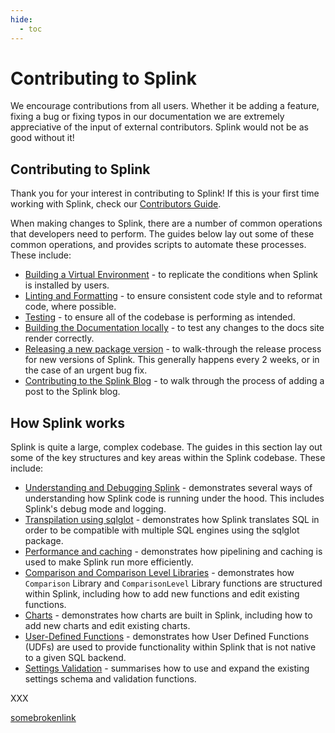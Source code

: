 ```yaml
---
hide:
  - toc
---
```


# Contributing to Splink

We encourage contributions from all users. Whether it be adding a feature, fixing a bug or fixing typos in our documentation we are extremely appreciative of the input of external contributors. Splink would not be as good without it!

## Contributing to Splink

Thank you for your interest in contributing to Splink! If this is your first time working with Splink, check our [Contributors Guide](/CONTRIBUTING.html).

When making changes to Splink, there are a number of common operations that developers need to perform. The guides below lay out some of these common operations, and provides scripts to automate these processes. These include:

* [Building a Virtual Environment](./changing_splink/building_env_locally.md) - to replicate the conditions when Splink is installed by users.
* [Linting and Formatting](./changing_splink/lint_and_format.md) - to ensure consistent code style and to reformat code, where possible.
* [Testing](./changing_splink/testing.md) - to ensure all of the codebase is performing as intended.
* [Building the Documentation locally](./changing_splink/build_docs_locally.md) - to test any changes to the docs site render correctly.
* [Releasing a new package version](./changing_splink/releases.md) - to walk-through the release process for new versions of Splink. This generally happens every 2 weeks, or in the case of an urgent bug fix.
* [Contributing to the Splink Blog](./changing_splink/blog_posts.md) - to walk through the process of adding a post to the Splink blog.

## How Splink works

Splink is quite a large, complex codebase. The guides in this section lay out some of the key structures and key areas within the Splink codebase. These include:

* [Understanding and Debugging Splink](./debug_modes.md) - demonstrates several ways of understanding how Splink code is running under the hood. This includes Splink's debug mode and logging.
* [Transpilation using sqlglot](./transpilation.md) - demonstrates how Splink translates SQL in order to be compatible with multiple SQL engines using the sqlglot package.
* [Performance and caching](./caching.md) - demonstrates how pipelining and caching is used to make Splink run more efficiently.
* [Comparison and Comparison Level Libraries](./comparisons/new_library_comparisons_and_levels.md) - demonstrates how `Comparison` Library and `ComparisonLevel` Library functions are structured within Splink, including how to add new functions and edit existing functions.
* [Charts](./charts/understanding_and_editing_charts.md) - demonstrates how charts are built in Splink, including how to add new charts and edit existing charts.
* [User-Defined Functions](./udfs.md) - demonstrates how User Defined Functions (UDFs) are used to provide functionality within Splink that is not native to a given SQL backend.
* [Settings Validation](./settings_validation/settings_validation_overview.md) - summarises how to use and expand the existing settings schema and validation functions.

XXX

[somebrokenlink](./blog/posts/2023-12-06-feature_update.md)
